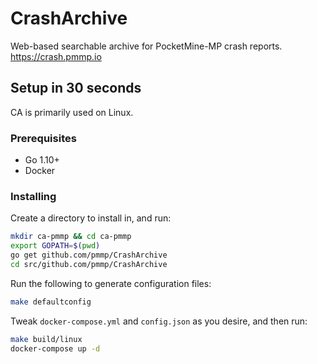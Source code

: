 # CrashArchive

Web-based searchable archive for PocketMine-MP crash reports. https://crash.pmmp.io

## Setup in 30 seconds
CA is primarily used on Linux.

### Prerequisites
- Go 1.10+
- Docker

### Installing
Create a directory to install in, and run:
```sh
mkdir ca-pmmp && cd ca-pmmp
export GOPATH=$(pwd)
go get github.com/pmmp/CrashArchive
cd src/github.com/pmmp/CrashArchive
```
Run the following to generate configuration files:
```sh
make defaultconfig
```
Tweak `docker-compose.yml` and `config.json` as you desire, and then run:
```sh
make build/linux
docker-compose up -d
```
